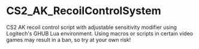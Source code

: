 # CS2_AK_RecoilControlSystem
CS2 AK recoil control script with adjustable sensitivity modifier using Logitech's GHUB Lua environment. Using macros or scripts in certain video games may result in a ban, so try at your own risk!
